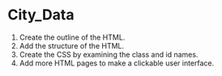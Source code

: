 # City_Data
1) Create the outline of the HTML.
2) Add the structure of the HTML.
3) Create the CSS by examining the class and id names.
4) Add more HTML pages to make a clickable user interface.
